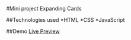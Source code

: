 #Mini project Expanding Cards

##Technologies used
*HTML
*CSS
\*JavaScript

##Demo
[Live Preview]()
